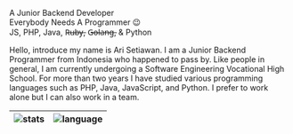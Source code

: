 A Junior Backend Developer<br/>
Everybody Needs A Programmer 😉<br/>
JS, PHP, Java, R̶u̶b̶y̶, G̶o̶l̶a̶n̶g̶, & Python

Hello, introduce my name is Ari Setiawan. I am a Junior Backend Programmer from Indonesia who happened to pass by. Like people in general, I am currently undergoing a Software Engineering Vocational High School. For more than two years I have studied various programming languages ​​such as  PHP, Java, JavaScript, and Python. I prefer to work alone but I can also work in a team.

| ![stats] | ![language] |
| ------------- | ------------- |

[stats]: https://github-readme-stats.vercel.app/api?username=hxAri&show_icons=true&cache_seconds=86400&theme=vue-dark&hide_border=true
[language]: https://github-readme-stats.vercel.app/api/top-langs/?username=hxAri&layout=compact&theme=vue-dark&hide_border=true&hide=html,css
